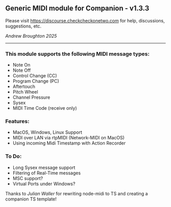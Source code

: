 ## Generic MIDI module for Companion - v1.3.3

Please visit https://discourse.checkcheckonetwo.com for help, discussions, suggestions, etc.

_Andrew Broughton 2025_

---

### This module supports the following MIDI message types:

- Note On
- Note Off
- Control Change (CC)
- Program Change (PC)
- Aftertouch
- Pitch Wheel
- Channel Pressure
- Sysex
- MIDI Time Code (receive only)

### Features:

- MacOS, Windows, Linux Support
- MIDI over LAN via rtpMIDI (Network-MIDI on MacOS)
- Using incoming Midi Timestamp with Action Recorder

### To Do:

- Long Sysex message support
- Filtering of Real-Time messages
- MSC support?
- Virtual Ports under Windows?

Thanks to _Julian Waller_ for rewriting node-midi to TS and creating a companion TS template!
